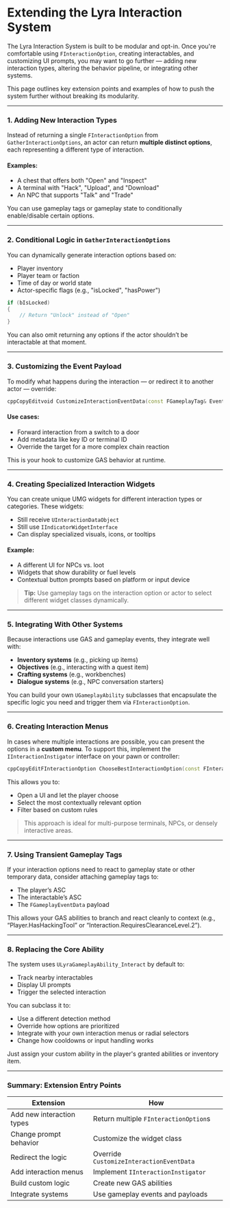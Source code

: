 # Extending the Lyra Interaction System

The Lyra Interaction System is built to be modular and opt-in. Once you're comfortable using `FInteractionOption`, creating interactables, and customizing UI prompts, you may want to go further — adding new interaction types, altering the behavior pipeline, or integrating other systems.

This page outlines key extension points and examples of how to push the system further without breaking its modularity.

***

### 1. Adding New Interaction Types

Instead of returning a single `FInteractionOption` from `GatherInteractionOptions`, an actor can return **multiple distinct options**, each representing a different type of interaction.

#### Examples:

* A chest that offers both "Open" and "Inspect"
* A terminal with "Hack", "Upload", and "Download"
* An NPC that supports "Talk" and "Trade"

You can use gameplay tags or gameplay state to conditionally enable/disable certain options.

***

### 2. Conditional Logic in `GatherInteractionOptions`

You can dynamically generate interaction options based on:

* Player inventory
* Player team or faction
* Time of day or world state
* Actor-specific flags (e.g., "isLocked", "hasPower")

```cpp
if (bIsLocked)
{
    // Return "Unlock" instead of "Open"
}
```

You can also omit returning any options if the actor shouldn’t be interactable at that moment.

***

### 3. Customizing the Event Payload

To modify what happens during the interaction — or redirect it to another actor — override:

```cpp
cppCopyEditvoid CustomizeInteractionEventData(const FGameplayTag& EventTag, FGameplayEventData& InOutEventData)
```

#### Use cases:

* Forward interaction from a switch to a door
* Add metadata like key ID or terminal ID
* Override the target for a more complex chain reaction

This is your hook to customize GAS behavior at runtime.

***

### 4. Creating Specialized Interaction Widgets

You can create unique UMG widgets for different interaction types or categories. These widgets:

* Still receive `UInteractionDataObject`
* Still use `IIndicatorWidgetInterface`
* Can display specialized visuals, icons, or tooltips

#### Example:

* A different UI for NPCs vs. loot
* Widgets that show durability or fuel levels
* Contextual button prompts based on platform or input device

> **Tip:** Use gameplay tags on the interaction option or actor to select different widget classes dynamically.

***

### 5. Integrating With Other Systems

Because interactions use GAS and gameplay events, they integrate well with:

* **Inventory systems** (e.g., picking up items)
* **Objectives** (e.g., interacting with a quest item)
* **Crafting systems** (e.g., workbenches)
* **Dialogue systems** (e.g., NPC conversation starters)

You can build your own `UGameplayAbility` subclasses that encapsulate the specific logic you need and trigger them via `FInteractionOption`.

***

### 6. Creating Interaction Menus

In cases where multiple interactions are possible, you can present the options in a **custom menu**. To support this, implement the `IInteractionInstigator` interface on your pawn or controller:

```cpp
cppCopyEditFInteractionOption ChooseBestInteractionOption(const FInteractionQuery& Query, const TArray<FInteractionOption>& Options);
```

This allows you to:

* Open a UI and let the player choose
* Select the most contextually relevant option
* Filter based on custom rules

> This approach is ideal for multi-purpose terminals, NPCs, or densely interactive areas.

***

### 7. Using Transient Gameplay Tags

If your interaction options need to react to gameplay state or other temporary data, consider attaching gameplay tags to:

* The player’s ASC
* The interactable’s ASC
* The `FGameplayEventData` payload

This allows your GAS abilities to branch and react cleanly to context (e.g., “Player.HasHackingTool” or “Interaction.RequiresClearanceLevel.2”).

***

### 8. Replacing the Core Ability

The system uses `ULyraGameplayAbility_Interact` by default to:

* Track nearby interactables
* Display UI prompts
* Trigger the selected interaction

You can subclass it to:

* Use a different detection method
* Override how options are prioritized
* Integrate with your own interaction menus or radial selectors
* Change how cooldowns or input handling works

Just assign your custom ability in the player's granted abilities or inventory item.

***

### Summary: Extension Entry Points

| Extension                 | How                                      |
| ------------------------- | ---------------------------------------- |
| Add new interaction types | Return multiple `FInteractionOption`s    |
| Change prompt behavior    | Customize the widget class               |
| Redirect the logic        | Override `CustomizeInteractionEventData` |
| Add interaction menus     | Implement `IInteractionInstigator`       |
| Build custom logic        | Create new GAS abilities                 |
| Integrate systems         | Use gameplay events and payloads         |
